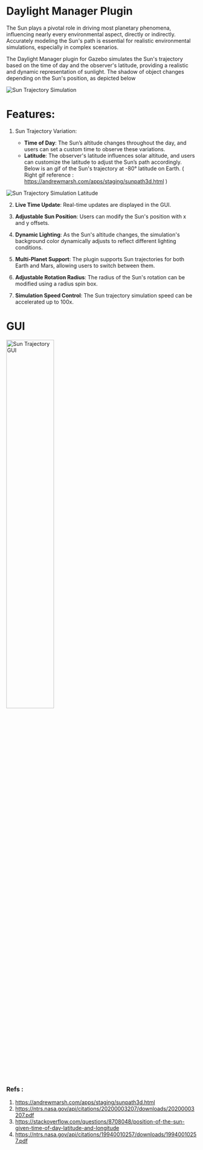 # Daylight Manager Plugin

The Sun plays a pivotal role in driving most planetary phenomena, influencing nearly every environmental aspect, directly or indirectly. Accurately modeling the Sun's path is essential for realistic environmental simulations, especially in complex scenarios.

The Daylight Manager plugin for Gazebo simulates the Sun's trajectory based on the time of day and the observer's latitude, providing a realistic and dynamic representation of sunlight. The shadow of object changes depending on the Sun's position, as depicted below

![Sun Trajectory Simulation](../assets/day_light_manager_transition.gif)

# Features:
1. Sun Trajectory Variation:

    - **Time of Day**: The Sun’s altitude changes throughout the day, and users can set a custom time to observe these variations.
    - **Latitude**: The observer's latitude influences solar altitude, and users can customize the latitude to adjust the Sun’s path accordingly. Below is an gif of the Sun's trajectory at -80° latitude on Earth. ( Right gif reference : https://andrewmarsh.com/apps/staging/sunpath3d.html )

![Sun Trajectory Simulation Latitude](../assets/day_light_manager_transition_latitude_merge.gif)


2. **Live Time Update**: Real-time updates are displayed in the GUI.

3. **Adjustable Sun Position**: Users can modify the Sun's position with x and y offsets.

4. **Dynamic Lighting**: As the Sun's altitude changes, the simulation's background color dynamically adjusts to reflect different lighting conditions.

5. **Multi-Planet Support**: The plugin supports Sun trajectories for both Earth and Mars, allowing users to switch between them.

6. **Adjustable Rotation Radius**: The radius of the Sun's rotation can be modified using a radius spin box.

7. **Simulation Speed Control**: The Sun trajectory simulation speed can be accelerated up to 100x.


# GUI 
<img src="../assets/GUI.png" alt="Sun Trajectory GUI" width="50%">


### Refs :
1. https://andrewmarsh.com/apps/staging/sunpath3d.html
2. https://ntrs.nasa.gov/api/citations/20200003207/downloads/20200003207.pdf
3. https://stackoverflow.com/questions/8708048/position-of-the-sun-given-time-of-day-latitude-and-longitude
4. https://ntrs.nasa.gov/api/citations/19940010257/downloads/19940010257.pdf
